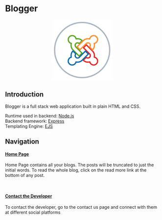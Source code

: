 # Blogger

<p align="center">
<img src="https://raw.githubusercontent.com/akshatmittal61/blog/master/public/images/favicon.png" alt="Blogger" width="200" height="200" />
</p>

## Introduction

<p>
Blogger is a full stack web application built in plain HTML and CSS.
</p>
<p>
Runtime used in backend: <a href="https://nodejs.org/">Node.js</a>
<br />
Backend framework: <a href="https://expressjs.com/">Express</a>
<br />
Templating Engine: <a href="https://ejs.co/">EJS</a>
<br />
</p>

## Navigation

<h4>
<a href="https://afternoon-shore-21057.herokuapp.com/">Home Page</a>
</h4>
<p>
    Home Page contains all your blogs. The posts will be truncated to just the initial words. To read
    the whole blog, click on the read more link at the bottom of any post.
</p>
<br />
<h4>
    <a href="https://github.com/akshatmittal61">Contact the Developer</a>
</h4>
<p>
    To contact the developer, go to the contact us page and connect with them at different social
    platforms
</p>
<br />
